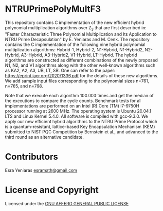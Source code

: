 # NTRUPrimePolyMultF3

This repository contains C implementation of the new efficient hybrid polynomial multiplication algorithms over Z<sub>3</sub> that are first described in: "Faster Characteristic Three Polynomial Multiplication and Its Application to NTRU Prime Decapsulation" by E. Yeniaras and M. Cenk.  The repository contains the C implementation of the following nine hybrid polynomial multiplication algorithms: Hybrid-1, Hybrid-2, N1-Hybrid, N1-Hybrid2, N2-Hybrid, A3-Hybrid, A3-Hybrid2, V1-Hybrid, LT-Hybrid. The hybrid algorithms are constructed as different combinations of the newly proposed N1, N2, and V1 algorithms along with the other well-known algorithms such as KA2, A2, A3, UB, LT, SB. One can refer to the paper: https://eprint.iacr.org/2020/1336.pdf for the details of these new algorithms. We add sample input files corresponding to the polynomial sizes n=761, n=765, and n=768. 

Note that we execute each algorithm 100.000 times and get the median of the executions to compare the cycle counts. Benchmark tests for all implementations are performed on an Intel (R) Core (TM) i7-9750H processor running at 2600 MHz. The operating system is Ubuntu 20.04.1 LTS and Linux Kernel 5.4.0. All software is compiled with gcc-9.3.0. We apply our new efficient hybrid algorithms to the NTRU Prime Protocol which is a quantum-resistant, lattice-based Key Encapsulation Mechanism (KEM) submitted to NIST PQC Competition by Bernstein et al., and advanced to the third round as an alternative candidate.





# Contributors

Esra Yeniaras <esramath@gmail.com>




# License and Copyright 

Licensed under the [GNU AFFERO GENERAL PUBLIC LICENSE](LICENSE) 


